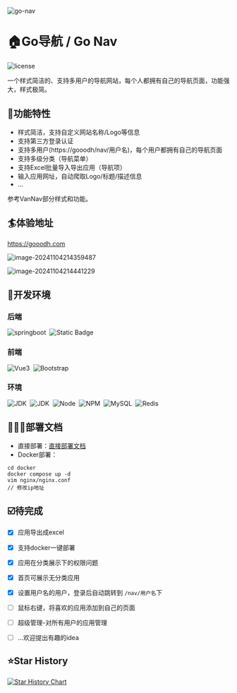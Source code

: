 ![go-nav](https://socialify.git.ci/dawnstaryrx/go-nav/image?description=1&font=Jost&forks=1&issues=1&logo=https%3A%2F%2Fgooodh.com%2Fassets%2Flogo-DFo-4pNC.png&name=1&owner=1&pulls=1&stargazers=1&theme=Light)

# 🏠Go导航 / Go Nav

![license](https://img.shields.io/github/license/dawnstaryrx/go-nav.svg)  

一个样式简洁的、支持多用户的导航网站，每个人都拥有自己的导航页面，功能强大，样式极简。  



## 🔭功能特性

- 样式简洁，支持自定义网站名称/Logo等信息
- 支持第三方登录认证
- 支持多用户(https://gooodh/nav/用户名)，每个用户都拥有自己的导航页面
- 支持多级分类（导航菜单）
- 支持Excel批量导入导出应用（导航项）
- 输入应用网址，自动爬取Logo/标题/描述信息
- ...

参考VanNav部分样式和功能。



## 🏄体验地址

https://gooodh.com

![image-20241104214359487](https://dawnstar-blog-1309734834.cos.ap-nanjing.myqcloud.com/img/2024%2F11%2F04%2F245ecaa061bff00a96bef81443c2132d-image-20241104214359487-69f40e.png)

![image-20241104214441229](https://dawnstar-blog-1309734834.cos.ap-nanjing.myqcloud.com/img/2024%2F11%2F04%2Fa8c79e84e73a56a16566ab34b5fc7a65-image-20241104214441229-f892b8.png)



## 🔧开发环境

### 后端

![springboot](https://img.shields.io/badge/SpringBoot-3.1.5-blue)&nbsp;&nbsp;![Static Badge](https://img.shields.io/badge/SpringSecurity-3.3.4-blue) 

### 前端

![Vue3](https://img.shields.io/badge/Vue-3.4-blue)&nbsp;&nbsp;![Bootstrap](https://img.shields.io/badge/Bootstrap-5.3.3-blue)

### 环境

![JDK](https://img.shields.io/badge/JDK-17-green)&nbsp;&nbsp;![JDK](https://img.shields.io/badge/Maven-3.9.7-green)&nbsp;&nbsp;![Node](https://img.shields.io/badge/Node-20.11.1-green)&nbsp;&nbsp;![NPM](https://img.shields.io/badge/npm-10.2.4-green)&nbsp;&nbsp;![MySQL](https://img.shields.io/badge/MySQL-8.0-green)&nbsp;&nbsp;![Redis](https://img.shields.io/badge/Redis-3.2+-green)



## 👨🏼‍💻部署文档

- 直接部署：[直接部署文档](./docs/部署文档-直接部署.md)
- Docker部署：
```
cd docker
docker compose up -d
vim nginx/nginx.conf
// 修改ip地址
```



## ☑️待完成

- [x] 应用导出成excel
- [x] 支持docker一键部署
- [x] 应用在分类展示下的权限问题
- [x] 首页可展示无分类应用
- [x] 设置用户名的用户，登录后自动跳转到 `/nav/用户名`下
- [ ] 鼠标右键，将喜欢的应用添加到自己的页面
- [ ] 超级管理-对所有用户的应用管理
- [ ] ...欢迎提出有趣的idea



## ⭐Star History

[![Star History Chart](https://api.star-history.com/svg?repos=dawnstaryrx/go-nav&type=Date)](https://star-history.com/#dawnstaryrx/go-nav&Date)
